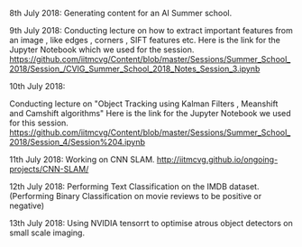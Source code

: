 8th July 2018:
  Generating content for an AI Summer school.
  
9th July 2018:
  Conducting lecture on how to extract important features from an image , like edges , corners , SIFT features etc.
  Here is the link for the Jupyter Notebook which we used for the session.
  https://github.com/iitmcvg/Content/blob/master/Sessions/Summer_School_2018/Session_/CVIG_Summer_School_2018_Notes_Session_3.ipynb
  
10th July 2018:

  Conducting lecture on "Object Tracking using Kalman Filters , Meanshift and Camshift algorithms"
  Here is the link for the Jupyter Notebook we used for this session.
  https://github.com/iitmcvg/Content/blob/master/Sessions/Summer_School_2018/Session_4/Session%204.ipynb
  
11th July 2018:
  Working on CNN SLAM. http://iitmcvg.github.io/ongoing-projects/CNN-SLAM/
 
12th July 2018:
  Performing Text Classification on the IMDB dataset. (Performing Binary Classification on movie reviews to be positive or negative)
  
13th July 2018:
   Using NVIDIA tensorrt to optimise atrous object detectors on small scale imaging.
   

  
 

  

  

  

  
